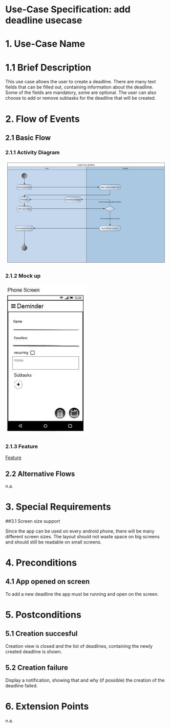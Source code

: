 # Use-Case Specification: add deadline usecase

# 1. Use-Case Name

# 1.1 Brief Description

This use case allows the user to create a deadline. There are many text fields that can be filled out, containing information about the deadline. 
Some of the fields are mandatory, some are optional. The user can also choose to add or remove subtasks for the deadline that will be created.

# 2. Flow of Events

## 2.1 Basic Flow

### 2.1.1 Activity Diagram

![Use case specification](createDeadlineUsecase.png)

### 2.1.2 Mock up
![Use case specification mock up](mockup.jpg)

### 2.1.3 Feature

[Feature](../../../app/src/androidTest/assets/addDeadline.feature)

## 2.2 Alternative Flows
n.a.

# 3. Special Requirements

##3.1 Screen size support

Since the app can be used on every android phone, there will be many different screen sizes.
The layout should not waste space on big screens and should still be readable on small screens.

# 4. Preconditions

## 4.1 App opened on screen
To add a new deadline the app must be running and open on the screen.

# 5. Postconditions

## 5.1 Creation succesful
Creation view is closed and the list of deadlines, containing the newly created deadline is shown.

## 5.2 Creation failure
Display a notification, showing that and why (if possible) the creation of the deadline failed.


# 6. Extension Points

n.a.
